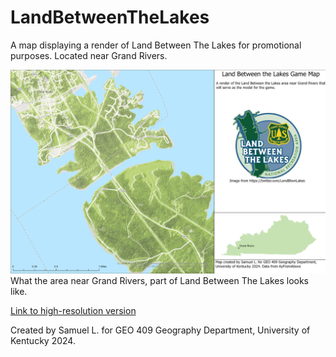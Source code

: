 # LandBetweenTheLakes
A map displaying a render of Land Between The Lakes for promotional purposes. Located near Grand Rivers.



![Land Between The Lakes Game Map](LBL.jpg)     
What the area near Grand Rivers, part of Land Between The Lakes looks like.

[Link to high-resolution version](LBL.pdf)     

Created by Samuel L. for GEO 409 Geography Department, University of Kentucky 2024.